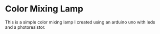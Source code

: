 # Color Mixing Lamp
 This is a simple color mixing lamp I created using an arduino uno with leds and a photoresistor.
